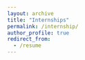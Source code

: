 ```yaml
---
layout: archive
title: "Internships"
permalink: /internship/
author_profile: true
redirect_from:
  - /resume
---
```




